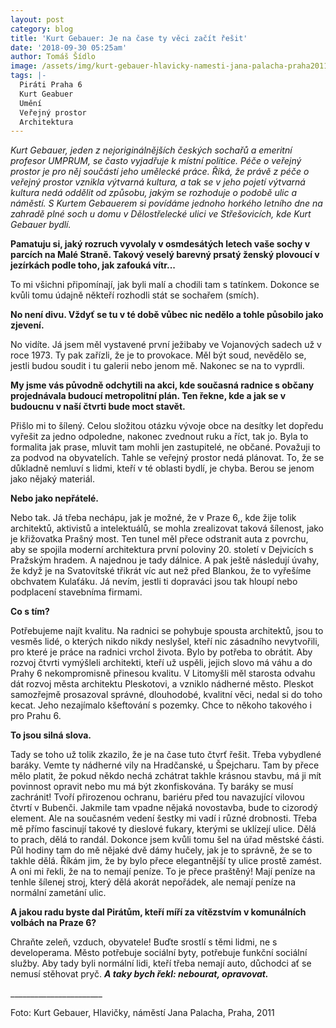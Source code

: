 ```yaml
---
layout: post
category: blog
title: 'Kurt Gebauer: Je na čase ty věci začít řešit'
date: '2018-09-30 05:25am'
author: Tomáš Šídlo
image: /assets/img/kurt-gebauer-hlavicky-namesti-jana-palacha-praha2011.jpg
tags: |-
  Piráti Praha 6
  Kurt Geabuer
  Umění
  Veřejný prostor
  Architektura
---
```

_Kurt Gebauer, jeden z nejoriginálnějších českých sochařů a emeritní profesor UMPRUM, se často vyjadřuje k místní politice. Péče o veřejný prostor je pro něj součástí jeho umělecké práce. Říká, že právě z péče o veřejný prostor vznikla výtvarná kultura, a tak se v jeho pojetí výtvarná kultura nedá oddělit od způsobu, jakým se rozhoduje o podobě ulic a náměstí. S Kurtem Gebauerem si povídáme jednoho horkého letního dne na zahradě plné soch u domu v Dělostřelecké ulici ve Střešovicích, kde Kurt Gebauer bydlí._

**Pamatuju si, jaký rozruch vyvolaly  v osmdesátých letech vaše sochy  v parcích na Malé Straně. Takový veselý barevný prsatý ženský plovoucí v jezírkách podle toho, jak zafouká vítr...**

To mi všichni připomínají, jak byli malí a chodili tam s tatínkem. Dokonce se kvůli tomu údajně někteří rozhodli stát se sochařem (smích). 

**No není divu. Vždyť se tu v té době vůbec nic nedělo a tohle působilo jako zjevení.**

No vidíte. Já jsem měl  vystavené první ježibaby ve Vojanových sadech už v roce 1973. Ty pak zařízli, že je to provokace. Měl být soud, nevědělo se, jestli budou soudit i tu galerii nebo jenom mě. Nakonec se na to vyprdli. 

**My jsme vás původně odchytili na akci, kde současná radnice s občany projednávala budoucí metropolitní plán. Ten řekne, kde a jak se v budoucnu v naší čtvrti bude moct stavět.**

Přišlo mi to šílený. Celou  složitou otázku vývoje obce na desítky let dopředu  vyřešit za jedno odpoledne, nakonec zvednout ruku a říct, tak jo. Byla to formalita jak prase, mluvit tam mohli jen zastupitelé, ne občané. Považuji to za podvod na obyvatelích. Tahle se veřejný prostor nedá plánovat. To, že se důkladně nemluví s lidmi, kteří v té oblasti bydlí, je chyba. Berou se jenom jako nějaký materiál. 

**Nebo jako nepřátelé.**

Nebo tak. Já třeba nechápu, jak je možné, že v Praze 6,, kde žije tolik architektů, aktivistů a intelektuálů, se mohla zrealizovat taková šílenost, jako je křižovatka Prašný most. Ten tunel měl přece odstranit auta z povrchu, aby se spojila moderní architektura první poloviny 20. století v Dejvicích s Pražským hradem. A najednou je tady dálnice. A pak ještě následují úvahy, že když je na Svatovítské třikrát víc aut než před Blankou, že to vyřešíme obchvatem Kulaťáku. Já nevím, jestli ti dopraváci jsou tak hloupí nebo podplacení stavebníma firmami. 

**Co s tím?**

Potřebujeme najít kvalitu. Na radnici se pohybuje spousta architektů, jsou to vesměs lidé, o kterých nikdo nikdy neslyšel, kteří nic zásadního nevytvořili, pro které je práce na radnici vrchol života. Bylo by potřeba to obrátit. Aby rozvoj čtvrti vymýšleli architekti, kteří už uspěli, jejich slovo  má váhu a do Prahy 6 nekompromisně přinesou kvalitu. V Litomyšli měl starosta odvahu dát rozvoj města architektu Pleskotovi, a vzniklo nádherné město. Pleskot samozřejmě prosazoval správné, dlouhodobé, kvalitní věci, nedal si do toho kecat. Jeho nezajímalo kšeftování s pozemky.  Chce to někoho takového i pro Prahu 6. 

**To jsou silná slova.**

Tady se toho už tolik zkazilo, že je na čase tuto čtvrť řešit. Třeba vybydlené baráky. Vemte ty nádherné vily na Hradčanské, u Špejcharu. Tam by přece mělo platit, že pokud někdo nechá zchátrat takhle krásnou stavbu, má ji mít povinnost opravit nebo mu má být zkonfiskována. Ty baráky se musí zachránit! Tvoří přirozenou ochranu, bariéru před tou navazující vilovou čtvrtí v Bubenči. Jakmile tam vpadne nějaká novostavba, bude to cizorodý element. Ale na současném vedení šestky mi vadí i různé drobnosti. Třeba mě přímo fascinují takové ty dieslové fukary, kterými se uklízejí ulice. Dělá to prach, dělá to randál. Dokonce jsem kvůli tomu šel na úřad městské části. Půl hodiny tam do mě nějaké dvě dámy hučely, jak je to správně, že se to takhle dělá. Říkám jim, že by bylo přece elegantnější ty ulice prostě zamést. A oni mi řekli, že na to nemají peníze. To je přece praštěný! Mají peníze na tenhle šílenej stroj, který dělá akorát nepořádek, ale nemají peníze na normální zametání ulic.

**A jakou radu byste dal Pirátům, kteří míří za vítězstvím v komunálních volbách na Praze 6?**

Chraňte zeleň, vzduch, obyvatele! Buďte srostlí s těmi lidmi, ne s developerama. Město potřebuje sociální byty, potřebuje funkční sociální služby. Aby tady byli normální lidi, kteří třeba nemají auto, důchodci ať se nemusí stěhovat pryč. _**A taky bych řekl: nebourat, opravovat.**_

\_\_\_\_\_\_\_\_\_\_\_\_\_\_\_\_\_\_\_\_\_\__

Foto: Kurt Gebauer, Hlavičky, náměstí Jana Palacha, Praha, 2011
